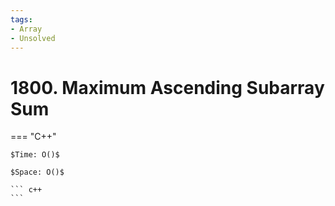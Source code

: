 ```yaml
---
tags:
- Array
- Unsolved
---
```



# 1800. Maximum Ascending Subarray Sum

=== "C++"

    $Time: O()$

    $Space: O()$

    ``` c++
    ```